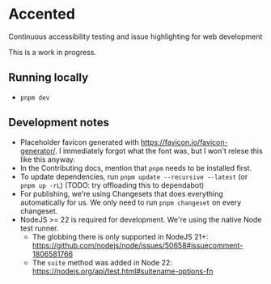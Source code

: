 # Accented

Continuous accessibility testing and issue highlighting for web development

This is a work in progress.

## Running locally

* `pnpm dev`

## Development notes

* Placeholder favicon generated with https://favicon.io/favicon-generator/. I immediately forgot what the font was, but I won't relese this like this anyway.
* In the Contributing docs, mention that `pnpm` needs to be installed first.
* To update dependencies, run `pnpm update --recursive --latest` (or `pnpm up -rL`) (TODO: try offloading this to dependabot)
* For publishing, we're using Changesets that does everything automatically for us. We only need to run `pnpm changeset` on every changeset.
* NodeJS >= 22 is required for development. We're using the native Node test runner.
  * The globbing there is only supported in NodeJS 21+: https://github.com/nodejs/node/issues/50658#issuecomment-1806581766
  * The `suite` method was added in Node 22: https://nodejs.org/api/test.html#suitename-options-fn
